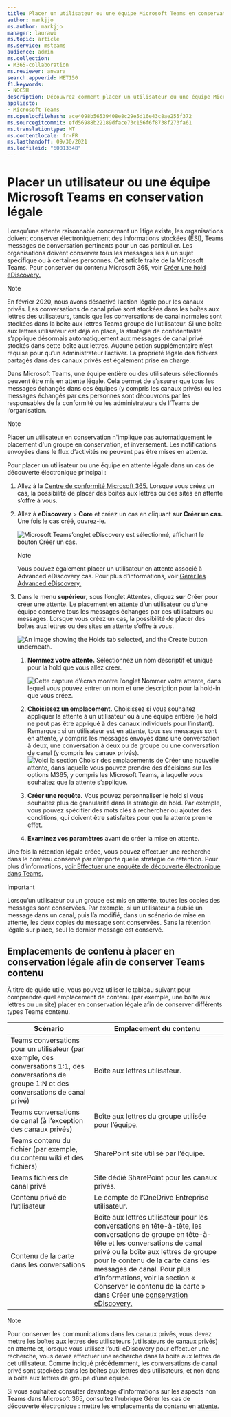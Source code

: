 ```yaml
---
title: Placer un utilisateur ou une équipe Microsoft Teams en conservation légale
author: markjjo
ms.author: markjjo
manager: laurawi
ms.topic: article
ms.service: msteams
audience: admin
ms.collection:
- M365-collaboration
ms.reviewer: anwara
search.appverid: MET150
f1.keywords:
- NOCSH
description: Découvrez comment placer un utilisateur ou une équipe Microsoft Teams en conservation légale à l'aide du Centre de sécurité et de conformité et quels sont les éléments nécessaires à une conservation légale en fonction des données requises.
appliesto:
- Microsoft Teams
ms.openlocfilehash: ace4098b56539408e8c29e5d16e43c8ae255f372
ms.sourcegitcommit: efd56988b22189dface73c156f6f8738f273fa61
ms.translationtype: MT
ms.contentlocale: fr-FR
ms.lasthandoff: 09/30/2021
ms.locfileid: "60013348"
---
```

# <a name="place-a-microsoft-teams-user-or-team-on-legal-hold"></a>Placer un utilisateur ou une équipe Microsoft Teams en conservation légale

Lorsqu’une attente raisonnable concernant un litige existe, les organisations doivent conserver électroniquement des informations stockées (ESI), Teams messages de conversation pertinents pour un cas particulier. Les organisations doivent conserver tous les messages liés à un sujet spécifique ou à certaines personnes. Cet article traite de la Microsoft Teams. Pour conserver du contenu Microsoft 365, voir [Créer une hold eDiscovery.](/microsoft-365/compliance/create-ediscovery-holds)

> [!NOTE]
> En février 2020, nous avons désactivé l’action légale pour les canaux privés. Les conversations de canal privé sont stockées dans les boîtes aux lettres des utilisateurs, tandis que les conversations de canal normales sont stockées dans la boîte aux lettres Teams groupe de l’utilisateur. Si une boîte aux lettres utilisateur est déjà en place, la stratégie de confidentialité s’applique désormais automatiquement aux messages de canal privé stockés dans cette boîte aux lettres. Aucune action supplémentaire n’est requise pour qu’un administrateur l’activer. La propriété légale des fichiers partagés dans des canaux privés est également prise en charge.

Dans Microsoft Teams, une équipe entière ou des utilisateurs sélectionnés peuvent être mis en attente légale. Cela permet de s’assurer que tous les messages échangés dans ces équipes (y compris les canaux privés) ou les messages échangés par ces personnes sont découvrons par les responsables de la conformité ou les administrateurs de l’Teams de l’organisation.

> [!NOTE]
> Placer un utilisateur en conservation n'implique pas automatiquement le placement d'un groupe en conservation, et inversement.
> Les notifications envoyées dans le flux d’activités ne peuvent pas être mises en attente.

Pour placer un utilisateur ou une équipe en attente légale dans un cas de découverte électronique principal :

1. Allez à la [Centre de conformité Microsoft 365.](https://compliance.microsoft.com) Lorsque vous créez un cas, la possibilité de placer des boîtes aux lettres ou des sites en attente s’offre à vous.

2. Allez à **eDiscovery**  >  **Core** et créez un cas en cliquant **sur Créer un cas.** Une fois le cas créé, ouvrez-le.
  
   ![Microsoft Teams’onglet eDiscovery est sélectionné, affichant le bouton Créer un cas.](media/LegalHold1.png)

   > [!NOTE]
   > Vous pouvez également placer un utilisateur en attente associé à Advanced eDiscovery cas. Pour plus d’informations, voir [Gérer les Advanced eDiscovery.](/microsoft-365/compliance/managing-holds)

3. Dans le menu **supérieur,** sous l’onglet Attentes, cliquez **sur** Créer pour créer une attente. Le placement en attente d’un utilisateur ou d’une équipe conserve tous les messages échangés par ces utilisateurs ou messages. Lorsque vous créez un cas, la possibilité de placer des boîtes aux lettres ou des sites en attente s’offre à vous.

   ![An image showing the Holds tab selected, and the Create button underneath.](media/LegalHold2.png)
    
    1. **Nommez votre attente.** Sélectionnez un nom descriptif et unique pour la hold que vous allez créer.
  
       ![Cette capture d’écran montre l’onglet Nommer votre attente, dans lequel vous pouvez entrer un nom et une description pour la hold-in que vous créez.](media/LegalHold3.png)

    1. **Choisissez un emplacement.** Choisissez si vous souhaitez appliquer la attente à un utilisateur ou à une équipe entière (le hold ne peut pas être appliqué à des canaux individuels pour l’instant). Remarque : si un utilisateur est en attente, tous ses messages sont en attente, y compris les messages envoyés dans une conversation à deux, une conversation à deux ou de groupe ou une conversation de canal (y compris les canaux privés).
    ![Voici la section Choisir des emplacements de Créer une nouvelle attente, dans laquelle vous pouvez prendre des décisions sur les options M365, y compris les Microsoft Teams, à laquelle vous souhaitez que la attente s’applique.](media/LegalHold4.png)

    2. **Créer une requête.** Vous pouvez personnaliser le hold si vous souhaitez plus de granularité dans la stratégie de hold. Par exemple, vous pouvez spécifier des mots clés à rechercher ou ajouter des conditions, qui doivent être satisfaites pour que la attente prenne effet.
    
    3. **Examinez vos paramètres** avant de créer la mise en attente.

Une fois la rétention légale créée, vous pouvez effectuer une recherche dans le contenu conservé par n’importe quelle stratégie de rétention. Pour plus d’informations, [voir Effectuer une enquête de découverte électronique dans Teams.](eDiscovery-investigation.md)

> [!IMPORTANT]
> Lorsqu’un utilisateur ou un groupe est mis en attente, toutes les copies des messages sont conservées. Par exemple, si un utilisateur a publié un message dans un canal, puis l’a modifié, dans un scénario de mise en attente, les deux copies du message sont conservées. Sans la rétention légale sur place, seul le dernier message est conservé.

## <a name="content-locations-to-place-on-legal-hold-to-preserve-teams-content"></a>Emplacements de contenu à placer en conservation légale afin de conserver Teams contenu

À titre de guide utile, vous pouvez utiliser le tableau suivant pour comprendre quel emplacement de contenu (par exemple, une boîte aux lettres ou un site) placer en conservation légale afin de conserver différents types Teams contenu.

|Scénario  |Emplacement du contenu  |
|---------|---------|
|Teams conversations pour un utilisateur (par exemple, des conversations 1:1, des conversations de groupe 1:N et des conversations de canal privé)     |Boîte aux lettres utilisateur.         |
|Teams conversations de canal (à l’exception des canaux privés)    |Boîte aux lettres du groupe utilisée pour l’équipe.         |
|Teams contenu du fichier (par exemple, du contenu wiki et des fichiers)     |SharePoint site utilisé par l’équipe.         |
|Teams fichiers de canal privé     |Site dédié SharePoint pour les canaux privés.     |
|Contenu privé de l’utilisateur     |Le compte de l’OneDrive Entreprise utilisateur.         |
|Contenu de la carte dans les conversations|Boîte aux lettres utilisateur pour les conversations en tête-à-tête, les conversations de groupe en tête-à-tête et les conversations de canal privé ou la boîte aux lettres de groupe pour le contenu de la carte dans les messages de canal. Pour plus d’informations, voir la section « Conserver le contenu de la carte » dans Créer une [conservation eDiscovery.](/microsoft-365/compliance/create-ediscovery-holds#preserve-card-content)|


> [!NOTE]
> Pour conserver les communications dans les canaux privés, vous devez mettre les boîtes aux lettres des utilisateurs (utilisateurs de canaux privés) en attente et, lorsque vous utilisez l’outil eDiscovery pour effectuer une recherche, vous devez effectuer une recherche dans la boîte aux lettres de cet utilisateur. Comme indiqué précédemment, les conversations de canal privé sont stockées dans les boîtes aux lettres des utilisateurs, et non dans la boîte aux lettres de groupe d’une équipe.

Si vous souhaitez consulter davantage d’informations sur les aspects non Teams dans Microsoft 365, consultez l’rubrique Gérer les cas de découverte électronique : mettre les emplacements de contenu en [attente.](/microsoft-365/compliance/ediscovery-cases#step-4-place-content-locations-on-hold)
